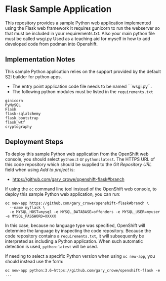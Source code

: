 # Flask Sample Application

This repository provides a sample Python web application implemented using the Flask web framework
It requires gunicorn to run the webserver so that must be included in your requirements.txt.  Also your main python file must be called wsgi.py
Used as a teaching aid for myself in how to add developed code from podman into Openshift.

## Implementation Notes

This sample Python application relies on the support provided by the default S2I builder for python apps.

* The entry point application code file needs to be named ```wsgi.py``.
* The following python modules must be listed in the ``requirements.txt``
```
ginicorn
PyMySQL
Flask
flask-sqlalchemy
flask_bootstrap
flask_wtf
cryptography
```
## Deployment Steps

To deploy this sample Python web application from the OpenShift web console, you should select ``python:3`` or ``python:latest``. 
The HTTPS URL of this code repository which should be supplied to the _Git Repository URL_ field when using _Add to project_ is:

* https://github.com/gary_crowe/openshift-flask#branch

If using the ``oc`` command line tool instead of the OpenShift web console, to deploy this sample Python web application, you can run:

```
oc new-app https://github.com/gary_crowe/openshift-flask#branch \
  --name myflask \
  -e MYSQL_HOST=mysql -e MYSQL_DATABASE=offenders -e MYSQL_USER=myuser -e MYSQL_PASSWORD=XXXXX
```

In this case, because no language type was specified, OpenShift will determine the language by inspecting the code repository. Because the code repository contains a ``requirements.txt``, it will subsequently be interpreted as including a Python application. When such automatic detection is used, ``python:latest`` will be used.

If needing to select a specific Python version when using ``oc new-app``, you should instead use the form:

```
oc new-app python:3.6~https://github.com/gary_crowe/openshift-flask -e ...
```
